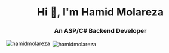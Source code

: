 <h1 align="center">Hi 👋, I'm Hamid Molareza</h1>
<h3 align="center">An ASP/C# Backend Developer</h3>

<p><img align="left" src="https://github-readme-stats.vercel.app/api/top-langs?username=hamidmolareza&show_icons=true&locale=en&layout=compact" alt="hamidmolareza" /></p>

<p>&nbsp;<img align="center" src="https://github-readme-stats.vercel.app/api?username=hamidmolareza&show_icons=true&locale=en" alt="hamidmolareza" /></p>
